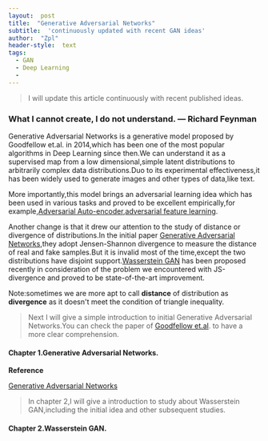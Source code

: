 ```yaml
---
layout:  post
title:  "Generative Adversarial Networks"
subtitle:  'continuously updated with recent GAN ideas'
author:  "Zpl"
header-style:  text
tags:
  - GAN
  - Deep Learning
  - 
---
```


>I will update this article continuously with recent published ideas.

### What I cannot create, I do not understand. — Richard Feynman
Generative Adversarial Networks is a generative model proposed by Goodfellow et.al. in 2014,which has been one of the most popular algorithms in Deep Learning since then.We can understand it as a supervised map from a low dimensional,simple latent distributions to arbitrarily complex data distributions.Duo to its experimental effectiveness,it has been widely used 
to generate images and other types of data,like text.

More importantly,this model brings an adversarial learning idea which has been used in various tasks and proved to be excellent empirically,for example,[Adversarial Auto-encoder](),[adversarial feature learning](https://arxiv.org/abs/1605.09782).

Another change is that it drew our attention to the study of distance or divergence of distributions.In the initial paper [Generative Adversarial Networks](https://arxiv.org/abs/1406.2661),they adopt Jensen-Shannon divergence to measure the distance of real and fake samples.But it is invalid most of the time,except the two distributions have disjoint support.[Wasserstein GAN]() has been proposed recently in consideration of the problem we encountered with JS-divergence and proved to be state-of-the-art improvement.

Note:sometimes we are more apt to call **distance** of distribution as **divergence** as it doesn't meet the condition of triangle inequality.
>Next I will give a simple introduction to initial Generative Adversarial Networks.You can check the paper of [Goodfellow et.al](https://arxiv.org/abs/1406.2661). to have a more clear comprehension.

#### Chapter 1.Generative Adversarial Networks.



**Reference**

[Generative Adversarial Networks](https://arxiv.org/abs/1406.2661)
> In chapter 2,I will give a introduction to study about Wasserstein GAN,including the initial idea and other subsequent studies.
#### Chapter 2.Wasserstein GAN.
